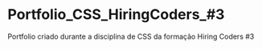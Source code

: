 # Portfolio_CSS_HiringCoders_#3
Portfolio criado durante a disciplina de CSS da formação Hiring Coders #3
